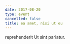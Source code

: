 ```yaml
---
date: 2017-08-20
type: event
cancelled: false
title: ea amet, nisi ut eu
---
```

reprehenderit Ut sint pariatur.